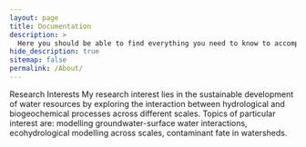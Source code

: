 ```yaml
---
layout: page
title: Documentation
description: >
  Here you should be able to find everything you need to know to accomplish the most common tasks when blogging with Hydejack.
hide_description: true
sitemap: false
permalink: /About/
---
```


Research Interests
My research interest lies in the sustainable development of water resources by exploring the interaction between hydrological and biogeochemical processes across different scales. Topics of particular interest are: modelling groundwater-surface water interactions, ecohydrological modelling across scales, contaminant fate in watersheds.
